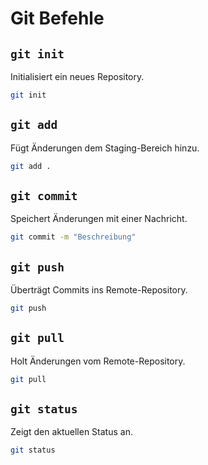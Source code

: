 # Git Befehle

## `git init`
Initialisiert ein neues Repository.
```bash
git init
```

## `git add`
Fügt Änderungen dem Staging-Bereich hinzu.
```bash
git add .
```

## `git commit`
Speichert Änderungen mit einer Nachricht.
```bash
git commit -m "Beschreibung"
```

## `git push`
Überträgt Commits ins Remote-Repository.
```bash
git push
```

## `git pull`
Holt Änderungen vom Remote-Repository.
```bash
git pull
```

## `git status`
Zeigt den aktuellen Status an.
```bash
git status